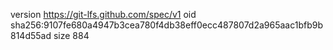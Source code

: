 version https://git-lfs.github.com/spec/v1
oid sha256:9107fe680a4947b3cea780f4db38eff0ecc487807d2a965aac1bfb9b814d55ad
size 884
